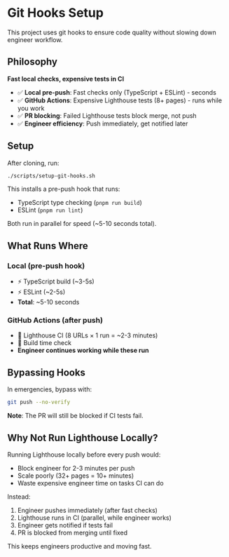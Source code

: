 # Git Hooks Setup

This project uses git hooks to ensure code quality without slowing down engineer workflow.

## Philosophy

**Fast local checks, expensive tests in CI**

- ✅ **Local pre-push**: Fast checks only (TypeScript + ESLint) - seconds
- ✅ **GitHub Actions**: Expensive Lighthouse tests (8+ pages) - runs while you work
- ✅ **PR blocking**: Failed Lighthouse tests block merge, not push
- ✅ **Engineer efficiency**: Push immediately, get notified later

## Setup

After cloning, run:

```bash
./scripts/setup-git-hooks.sh
```

This installs a pre-push hook that runs:
- TypeScript type checking (`pnpm run build`)
- ESLint (`pnpm run lint`)

Both run in parallel for speed (~5-10 seconds total).

## What Runs Where

### Local (pre-push hook)
- ⚡ TypeScript build (~3-5s)
- ⚡ ESLint (~2-5s)
- **Total**: ~5-10 seconds

### GitHub Actions (after push)
- 🐌 Lighthouse CI (8 URLs × 1 run = ~2-3 minutes)
- 🐌 Build time check
- **Engineer continues working while these run**

## Bypassing Hooks

In emergencies, bypass with:

```bash
git push --no-verify
```

**Note**: The PR will still be blocked if CI tests fail.

## Why Not Run Lighthouse Locally?

Running Lighthouse locally before every push would:
- Block engineer for 2-3 minutes per push
- Scale poorly (32+ pages = 10+ minutes)
- Waste expensive engineer time on tasks CI can do

Instead:
1. Engineer pushes immediately (after fast checks)
2. Lighthouse runs in CI (parallel, while engineer works)
3. Engineer gets notified if tests fail
4. PR is blocked from merging until fixed

This keeps engineers productive and moving fast.
